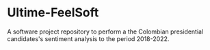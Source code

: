 # Ultime-FeelSoft
A software project repository to perform a the Colombian presidential candidates's sentiment analysis to the period 2018-2022.
